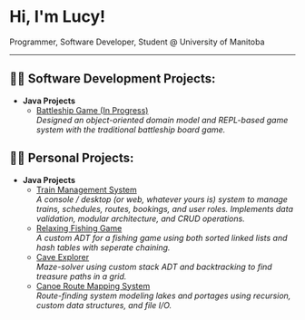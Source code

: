 # Hi, I'm Lucy!
Programmer, Software Developer, Student @ University of Manitoba

---

## 👩‍💻 Software Development Projects:

- **Java Projects**
  - [Battleship Game (In Progress)](https://github.com/kankuronma/Battleship-Game)  
    *Designed an object-oriented domain model and REPL-based game system with the traditional battleship board game.*
  
## 👩‍💻 Personal Projects:

- **Java Projects**
  - [Train Management System](https://github.com/kankuronma/Train-Management-System)  
    *A console / desktop (or web, whatever yours is) system to manage trains, schedules, routes, bookings, and user roles. Implements data validation, modular architecture, and CRUD operations.*
  - [Relaxing Fishing Game](https://github.com/kankuronma/Relaxing-Fishing-Game)  
    *A custom ADT for a fishing game using both sorted linked lists and hash tables with seperate chaining.*
  - [Cave Explorer](https://github.com/kankuronma/Cave-Explorer)  
    *Maze-solver using custom stack ADT and backtracking to find treasure paths in a grid.*
  - [Canoe Route Mapping System](https://github.com/kankuronma/Canoe-Route-Mapping-system)  
    *Route-finding system modeling lakes and portages using recursion, custom data structures, and file I/O.*


